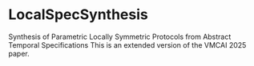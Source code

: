 # LocalSpecSynthesis
Synthesis of Parametric Locally Symmetric Protocols from Abstract Temporal Specifications
This is an extended version of the VMCAI 2025 paper. 
